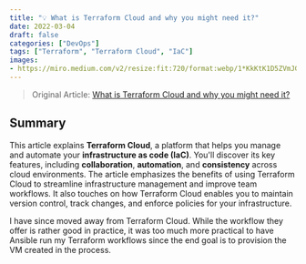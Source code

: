 ```yaml
---
title: "💡 What is Terraform Cloud and why you might need it?"
date: 2022-03-04
draft: false
categories: ["DevOps"]
tags: ["Terraform", "Terraform Cloud", "IaC"]
images:
- https://miro.medium.com/v2/resize:fit:720/format:webp/1*KkKtK1D5ZVmJGYqj9Yeq2w.png
---
```


> Original Article: [What is Terraform Cloud and why you might need it?](https://faun.pub/what-is-terraform-cloud-and-why-you-might-need-it-c9847fb8f6e6)

## Summary

This article explains **Terraform Cloud**, a platform that helps you manage and automate your **infrastructure as code (IaC)**. You'll discover its key features, including **collaboration**, **automation**, and **consistency** across cloud environments. The article emphasizes the benefits of using Terraform Cloud to streamline infrastructure management and improve team workflows. It also touches on how Terraform Cloud enables you to maintain version control, track changes, and enforce policies for your infrastructure.

I have since moved away from Terraform Cloud. While the workflow they offer is rather good in practice, it was too much more practical to have Ansible run my Terraform workflows since the end goal is to provision the VM created in the process.
